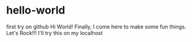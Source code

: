 # hello-world
first try on github
Hi World!
Finally, I come here to make some fun things.
Let's Rock!!!
I'll try this on my localhost
